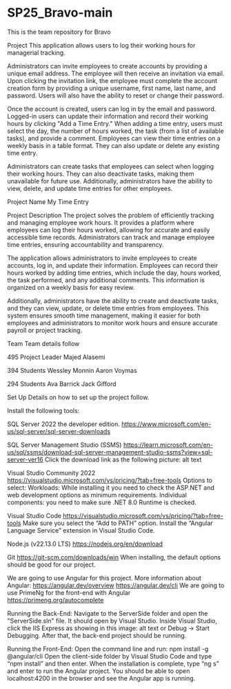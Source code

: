 # SP25_Bravo-main

This is the team repository for Bravo

Project
This application allows users to log their working hours for managerial tracking.

Administrators can invite employees to create accounts by providing a unique email address. The employee will then receive an invitation via email. Upon clicking the invitation link, the employee must complete the account creation form by providing a unique username, first name, last name, and password. Users will also have the ability to reset or change their password.

Once the account is created, users can log in by the email and password. Logged-in users can update their information and record their working hours by clicking "Add a Time Entry." When adding a time entry, users must select the day, the number of hours worked, the task (from a list of available tasks), and provide a comment. Employees can view their time entries on a weekly basis in a table format. They can also update or delete any existing time entry.

Administrators can create tasks that employees can select when logging their working hours. They can also deactivate tasks, making them unavailable for future use. Additionally, administrators have the ability to view, delete, and update time entries for other employees.

Project Name
My Time Entry

Project Description
The project solves the problem of efficiently tracking and managing employee work hours. It provides a platform where employees can log their hours worked, allowing for accurate and easily accessible time records. Administrators can track and manage employee time entries, ensuring accountability and transparency.

The application allows administrators to invite employees to create accounts, log in, and update their information. Employees can record their hours worked by adding time entries, which include the day, hours worked, the task performed, and any additional comments. This information is organized on a weekly basis for easy review.

Additionally, administrators have the ability to create and deactivate tasks, and they can view, update, or delete time entries from employees. This system ensures smooth time management, making it easier for both employees and administrators to monitor work hours and ensure accurate payroll or project tracking.

Team
Team details follow

495 Project Leader
Majed Alasemi

394 Students
Wessley Monnin
Aaron Voymas

294 Students
Ava Barrick
Jack Gifford

Set Up
Details on how to set up the project follow.

Install the following tools:

SQL Server 2022 the developer edition.
https://www.microsoft.com/en-us/sql-server/sql-server-downloads

SQL Server Management Studio (SSMS)
https://learn.microsoft.com/en-us/sql/ssms/download-sql-server-management-studio-ssms?view=sql-server-ver16
Click the download link as the following picture:
alt text

Visual Studio Community 2022
https://visualstudio.microsoft.com/vs/pricing/?tab=free-tools
Options to select:
Workloads: While installing it you need to check the ASP.NET and web development options as minimum requirements.
Individual components: you need to make sure .NET 8.0 Runtime is checked.

Visual Studio Code
https://visualstudio.microsoft.com/vs/pricing/?tab=free-tools
Make sure you select the “Add to PATH” option.
Install the “Angular Language Service” extension in Visual Studio Code.

Node.js (v22.13.0 LTS)
https://nodejs.org/en/download

Git
https://git-scm.com/downloads/win
When installing, the default options should be good for our project.

We are going to use Angular for this project.
More information about Angular:
https://angular.dev/overview
https://angular.dev/cli
We are going to use PrimeNg for the front-end with Angular https://primeng.org/autocomplete

Running the Back-End:
Navigate to the ServerSide folder and open the "ServerSide.sln" file.
It should open by Visual Studio.
Inside Visual Studio, click the IIS Express as showing in this image: alt text or Debug -> Start Debugging.
After that, the back-end project should be running.

Running the Front-End:
Open the command line and run: npm install -g @angular/cli
Open the client-side folder by Visual Studio Code and type “npm install” and then enter.
When the installation is complete, type “ng s” and enter to run the Angular project.
You should be able to open localhost:4200 in the browser and see the Angular app is running.
